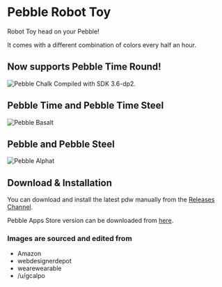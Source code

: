 # Pebble Robot Toy
Robot Toy head on your Pebble!

It comes with a different combination of colors every half an hour.

## Now supports Pebble Time Round!
![Pebble Chalk](https://docs.google.com/uc?export=download&id=0Bx4akADv-g4jOHNoR0F3ZEo5cUk)
Compiled with SDK 3.6-dp2.

## Pebble Time and Pebble Time Steel
![Pebble Basalt](https://docs.google.com/uc?export=download&id=0Bx4akADv-g4jY2F4ZXI2NjFvTXM)

## Pebble and Pebble Steel
![Pebble Alphat](https://docs.google.com/uc?export=download&id=0Bx4akADv-g4jbXZJQWw0bnl4b2M)

## Download & Installation
You can download and install the latest pdw manually from the [Releases Channel](https://github.com/amoshydra/PebbleRobotToy/releases).

Pebble Apps Store version can be downloaded from [here](http://apps.getpebble.com/en_US/application/55f32252f4177d2e6c000009).

### Images are sourced and edited from
 * Amazon
 * webdesignerdepot
 * wearewearable
 * /u/gcalpo
